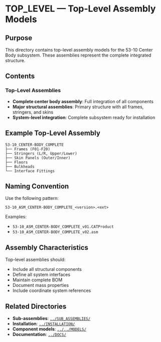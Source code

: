 # TOP_LEVEL — Top-Level Assembly Models

## Purpose

This directory contains top-level assembly models for the 53-10 Center Body subsystem. These assemblies represent the complete integrated structure.

## Contents

### Top-Level Assemblies
- **Complete center body assembly**: Full integration of all components
- **Major structural assemblies**: Primary structure with all frames, stringers, and skins
- **System-level integration**: Complete subsystem ready for installation

## Example Top-Level Assembly

```
53-10_CENTER-BODY_COMPLETE
├── Frames (F01-F20)
├── Stringers (L/R, Upper/Lower)
├── Skin Panels (Outer/Inner)
├── Floors
├── Bulkheads
└── Interface Fittings
```

## Naming Convention

Use the following pattern:
```
53-10_ASM_CENTER-BODY_COMPLETE_<version>.<ext>
```

Examples:
- `53-10_ASM_CENTER-BODY_COMPLETE_v01.CATProduct`
- `53-10_ASM_CENTER-BODY_COMPLETE_v02.asm`

## Assembly Characteristics

Top-level assemblies should:
- Include all structural components
- Define all system interfaces
- Maintain complete BOM
- Document mass properties
- Include coordinate system references

## Related Directories

- **Sub-assemblies**: [`../SUB_ASSEMBLIES/`](../SUB_ASSEMBLIES/)
- **Installation**: [`../INSTALLATION/`](../INSTALLATION/)
- **Component models**: [`../../MODELS/`](../../MODELS/)
- **Documentation**: [`../DOCS/`](../DOCS/)
